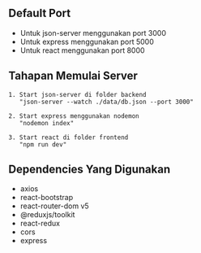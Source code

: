 
## Default Port

 - Untuk json-server menggunakan port 3000
 - Untuk express menggunakan port 5000
 - Untuk react menggunakan port 8000

## Tahapan Memulai Server
    1. Start json-server di folder backend
       "json-server --watch ./data/db.json --port 3000"

    2. Start express menggunakan nodemon
       "nodemon index"

    3. Start react di folder frontend
       "npm run dev"

## Dependencies Yang Digunakan
- axios
- react-bootstrap
- react-router-dom v5
- @reduxjs/toolkit
- react-redux
- cors
- express